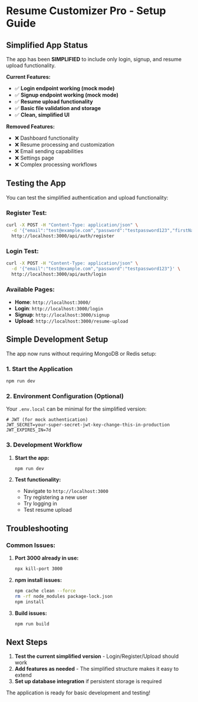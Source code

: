 # Resume Customizer Pro - Setup Guide

## Simplified App Status

The app has been **SIMPLIFIED** to include only login, signup, and resume upload functionality.

**Current Features:**

- ✅ **Login endpoint working (mock mode)**
- ✅ **Signup endpoint working (mock mode)**
- ✅ **Resume upload functionality**
- ✅ **Basic file validation and storage**
- ✅ **Clean, simplified UI**

**Removed Features:**

- ❌ Dashboard functionality
- ❌ Resume processing and customization
- ❌ Email sending capabilities
- ❌ Settings page
- ❌ Complex processing workflows

## Testing the App

You can test the simplified authentication and upload functionality:

### Register Test:

```bash
curl -X POST -H "Content-Type: application/json" \
  -d '{"email":"test@example.com","password":"testpassword123","firstName":"Test","lastName":"User"}' \
  http://localhost:3000/api/auth/register
```

### Login Test:

```bash
curl -X POST -H "Content-Type: application/json" \
  -d '{"email":"test@example.com","password":"testpassword123"}' \
  http://localhost:3000/api/auth/login
```

### Available Pages:

- **Home**: `http://localhost:3000/`
- **Login**: `http://localhost:3000/login`
- **Signup**: `http://localhost:3000/signup`
- **Upload**: `http://localhost:3000/resume-upload`

## Simple Development Setup

The app now runs without requiring MongoDB or Redis setup:

### 1. Start the Application

```bash
npm run dev
```

### 2. Environment Configuration (Optional)

Your `.env.local` can be minimal for the simplified version:

```env
# JWT (for mock authentication)
JWT_SECRET=your-super-secret-jwt-key-change-this-in-production
JWT_EXPIRES_IN=7d
```

### 3. Development Workflow

1. **Start the app:**

   ```bash
   npm run dev
   ```

2. **Test functionality:**
   - Navigate to `http://localhost:3000`
   - Try registering a new user
   - Try logging in
   - Test resume upload

## Troubleshooting

### Common Issues:

1. **Port 3000 already in use:**

   ```bash
   npx kill-port 3000
   ```

2. **npm install issues:**

   ```bash
   npm cache clean --force
   rm -rf node_modules package-lock.json
   npm install
   ```

3. **Build issues:**
   ```bash
   npm run build
   ```

## Next Steps

1. **Test the current simplified version** - Login/Register/Upload should work
2. **Add features as needed** - The simplified structure makes it easy to extend
3. **Set up database integration** if persistent storage is required

The application is ready for basic development and testing!
